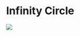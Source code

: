 # Infinity Circle

<img src = "https://raw.githubusercontent.com/Nukecraft5419/PythonTurtle/main/src/python_turtle/Infinity_Circle/infinity-circle.png">
